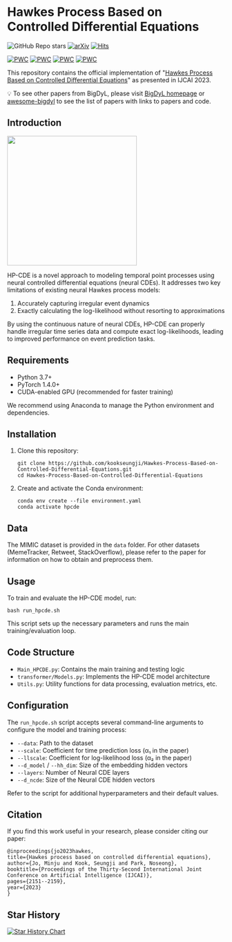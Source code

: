 # Hawkes Process Based on Controlled Differential Equations

![GitHub Repo stars](https://img.shields.io/github/stars/kookseungji/Hawkes-Process-Based-on-Controlled-Differential-Equations)
 [![arXiv](https://img.shields.io/badge/arXiv-2305.07031-b31b1b.svg)](https://arxiv.org/abs/2305.07031) [![Hits](https://hits.seeyoufarm.com/api/count/incr/badge.svg?url=https%3A%2F%2Fgithub.com%2Fkookseungji%2FHawkes-Process-Based-on-Controlled-Differential-Equations&count_bg=%2379C83D&title_bg=%23555555&icon=&icon_color=%23E7E7E7&title=hits&edge_flat=false)](https://hits.seeyoufarm.com)
 
 [![PWC](https://img.shields.io/endpoint.svg?url=https://paperswithcode.com/badge/hawkes-process-based-on-controlled/point-processes-on-memetracker)](https://paperswithcode.com/sota/point-processes-on-memetracker?p=hawkes-process-based-on-controlled) [![PWC](https://img.shields.io/endpoint.svg?url=https://paperswithcode.com/badge/hawkes-process-based-on-controlled/point-processes-on-mimic-ii)](https://paperswithcode.com/sota/point-processes-on-mimic-ii?p=hawkes-process-based-on-controlled) [![PWC](https://img.shields.io/endpoint.svg?url=https://paperswithcode.com/badge/hawkes-process-based-on-controlled/point-processes-on-retweet)](https://paperswithcode.com/sota/point-processes-on-retweet?p=hawkes-process-based-on-controlled) [![PWC](https://img.shields.io/endpoint.svg?url=https://paperswithcode.com/badge/hawkes-process-based-on-controlled/point-processes-on-stackoverflow)](https://paperswithcode.com/sota/point-processes-on-stackoverflow?p=hawkes-process-based-on-controlled)

This repository contains the official implementation of "[Hawkes Process Based on Controlled Differential Equations](https://www.ijcai.org/proceedings/2023/239)" as presented in IJCAI 2023.

:bulb: To see other papers from BigDyL, please visit [BigDyL homepage](https://sites.google.com/view/npark) or [awesome-bigdyl](https://github.com/bigdyl-kaist/awesome-bigdyl) to see the list of papers with links to papers and code.

## Introduction
<img src="img/hp-cde.png" width="300">

HP-CDE is a novel approach to modeling temporal point processes using neural controlled differential equations (neural CDEs). It addresses two key limitations of existing neural Hawkes process models:
1. Accurately capturing irregular event dynamics 
2. Exactly calculating the log-likelihood without resorting to approximations

By using the continuous nature of neural CDEs, HP-CDE can properly handle irregular time series data and compute exact log-likelihoods, leading to improved performance on event prediction tasks.

## Requirements

- Python 3.7+
- PyTorch 1.4.0+
- CUDA-enabled GPU (recommended for faster training)

We recommend using Anaconda to manage the Python environment and dependencies.

## Installation

1. Clone this repository:
   ```
   git clone https://github.com/kookseungji/Hawkes-Process-Based-on-Controlled-Differential-Equations.git
   cd Hawkes-Process-Based-on-Controlled-Differential-Equations
   ```

2. Create and activate the Conda environment:
   ```
   conda env create --file environment.yaml
   conda activate hpcde
   ```

## Data

The MIMIC dataset is provided in the `data` folder. For other datasets (MemeTracker, Retweet, StackOverflow), please refer to the paper for information on how to obtain and preprocess them.

## Usage

To train and evaluate the HP-CDE model, run:

```
bash run_hpcde.sh
```

This script sets up the necessary parameters and runs the main training/evaluation loop.

## Code Structure

- `Main_HPCDE.py`: Contains the main training and testing logic
- `transformer/Models.py`: Implements the HP-CDE model architecture
- `Utils.py`: Utility functions for data processing, evaluation metrics, etc.

## Configuration

The `run_hpcde.sh` script accepts several command-line arguments to configure the model and training process:

- `--data`: Path to the dataset
- `--scale`: Coefficient for time prediction loss (α₁ in the paper)
- `--llscale`: Coefficient for log-likelihood loss (α₂ in the paper)
- `--d_model` / `--hh_dim`: Size of the embedding hidden vectors
- `--layers`: Number of Neural CDE layers
- `--d_ncde`: Size of the Neural CDE hidden vectors

Refer to the script for additional hyperparameters and their default values.

## Citation

If you find this work useful in your research, please consider citing our paper:

```
@inproceedings{jo2023hawkes,
title={Hawkes process based on controlled differential equations},
author={Jo, Minju and Kook, Seungji and Park, Noseong},
booktitle={Proceedings of the Thirty-Second International Joint Conference on Artificial Intelligence (IJCAI)},
pages={2151--2159},
year={2023}
}
```

## Star History

[![Star History Chart](https://api.star-history.com/svg?repos=kookseungji/Hawkes-Process-Based-on-Controlled-Differential-Equations&type=Date)](https://star-history.com/#kookseungji/Hawkes-Process-Based-on-Controlled-Differential-Equations&Date)